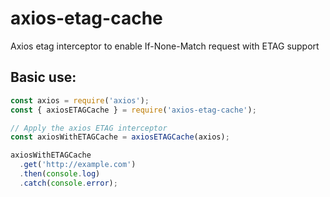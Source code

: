 # axios-etag-cache

Axios etag interceptor to enable If-None-Match request with ETAG support

## Basic use:

```js
const axios = require('axios');
const { axiosETAGCache } = require('axios-etag-cache');

// Apply the axios ETAG interceptor
const axiosWithETAGCache = axiosETAGCache(axios);

axiosWithETAGCache
  .get('http://example.com')
  .then(console.log)
  .catch(console.error);
```
